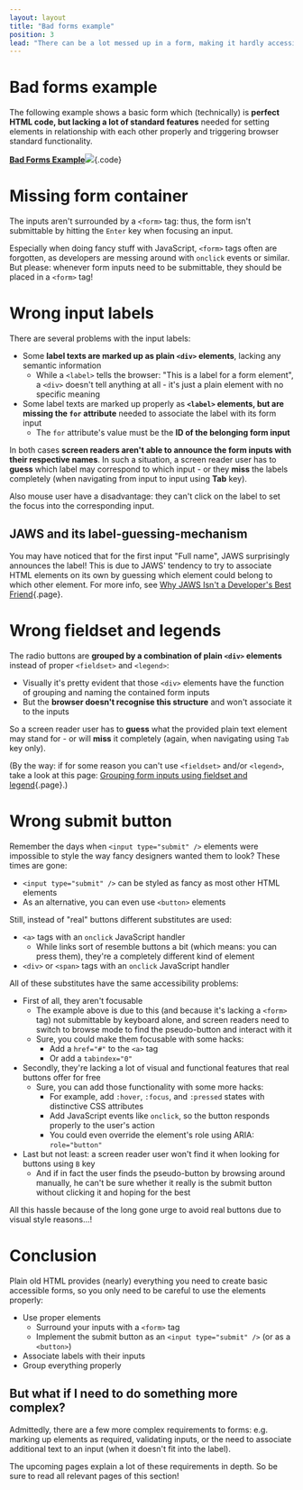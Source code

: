 ```yaml
---
layout: layout
title: "Bad forms example"
position: 3
lead: "There can be a lot messed up in a form, making it hardly accessible in many ways. The most common ones are shown here."
---
```


# Bad forms example

The following example shows a basic form which (technically) is **perfect HTML code, but lacking a lot of standard features** needed for setting elements in relationship with each other properly and triggering browser standard functionality.

[**Bad Forms Example**![](https://s3-us-west-2.amazonaws.com/i.cdpn.io/1279260.JyQmgb.small.22f3865d-d744-4b69-bead-d744b2c6d43b.png)](https://codepen.io/accessibility-developer-guide/pen/JyQmgb){.code}

# Missing form container

The inputs aren't surrounded by a `<form>` tag: thus, the form isn't submittable by hitting the `Enter` key when focusing an input.

Especially when doing fancy stuff with JavaScript, `<form>` tags often are forgotten, as developers are messing around with `onclick` events or similar. But please: whenever form inputs need to be submittable, they should be placed in a `<form>` tag!

# Wrong input labels

There are several problems with the input labels:

- Some **label texts are marked up as plain `<div>` elements**, lacking any semantic information
    - While a `<label>` tells the browser: "This is a label for a form element", a `<div>` doesn't tell anything at all - it's just a plain element with no specific meaning
- Some label texts are marked up properly as **`<label>` elements, but are missing the `for` attribute** needed to associate the label with its form input
    - The `for` attribute's value must be the **ID of the belonging form input**

In both cases **screen readers aren't able to announce the form inputs with their respective names**. In such a situation, a screen reader user has to **guess** which label may correspond to which input - or they **miss** the labels completely (when navigating from input to input using **Tab** key).

Also mouse user have a disadvantage: they can't click on the label to set the focus into the corresponding input.

## JAWS and its label-guessing-mechanism

You may have noticed that for the first input "Full name", JAWS surprisingly announces the label! This is due to JAWS' tendency to try to associate HTML elements on its own by guessing which element could belong to which other element. For more info, see [Why JAWS Isn't a Developer's Best Friend](/knowledge/desktop-screen-readers/why-jaws-isnt-a-developers-best-friend){.page}.

# Wrong fieldset and legends

The radio buttons are **grouped by a combination of plain `<div>` elements** instead of proper `<fieldset>` and `<legend>`:

- Visually it's pretty evident that those `<div>` elements have the function of grouping and naming the contained form inputs
- But the **browser doesn't recognise this structure** and won't associate it to the inputs

So a screen reader user has to **guess** what the provided plain text element may stand for - or will **miss** it completely (again, when navigating using `Tab` key only).

(By the way: if for some reason you can't use `<fieldset>` and/or `<legend>`, take a look at this page: [Grouping form inputs using fieldset and legend](/examples/forms/grouping-form-inputs-using-fieldset-and-legend){.page}.)

# Wrong submit button

Remember the days when `<input type="submit" />` elements were impossible to style the way fancy designers wanted them to look? These times are gone:

- `<input type="submit" />` can be styled as fancy as most other HTML elements
- As an alternative, you can even use `<button>` elements

Still, instead of "real" buttons different substitutes are used:

- `<a>` tags with an `onclick` JavaScript handler
    - While links sort of resemble buttons a bit (which means: you can press them), they're a completely different kind of element
- `<div>` or `<span>` tags with an `onclick` JavaScript handler

All of these substitutes have the same accessibility problems:

- First of all, they aren't focusable
    - The example above is due to this (and because it's lacking a `<form>` tag) not submittable by keyboard alone, and screen readers need to switch to browse mode to find the pseudo-button and interact with it
    - Sure, you could make them focusable with some hacks:
        - Add a `href="#"` to the `<a>` tag
        - Or add a `tabindex="0"`
- Secondly, they're lacking a lot of visual and functional features that real buttons offer for free
    - Sure, you can add those functionality with some more hacks:
        - For example, add `:hover`, `:focus`, and `:pressed` states with distinctive CSS attributes
        - Add JavaScript events like `onclick`, so the button responds properly to the user's action
        - You could even override the element's role using ARIA: `role="button"`
- Last but not least: a screen reader user won't find it when looking for buttons using `B` key
    - And if in fact the user finds the pseudo-button by browsing around manually, he can't be sure whether it really is the submit button without clicking it and hoping for the best

All this hassle because of the long gone urge to avoid real buttons due to visual style reasons...!

# Conclusion

Plain old HTML provides (nearly) everything you need to create basic accessible forms, so you only need to be careful to use the elements properly:

- Use proper elements
    - Surround your inputs with a `<form>` tag
    - Implement the submit button as an `<input type="submit" />` (or as a `<button>`)
- Associate labels with their inputs
- Group everything properly

## But what if I need to do something more complex?

Admittedly, there are a few more complex requirements to forms: e.g. marking up elements as required, validating inputs, or the need to associate additional text to an input (when it doesn't fit into the label).

The upcoming pages explain a lot of these requirements in depth. So be sure to read all relevant pages of this section!